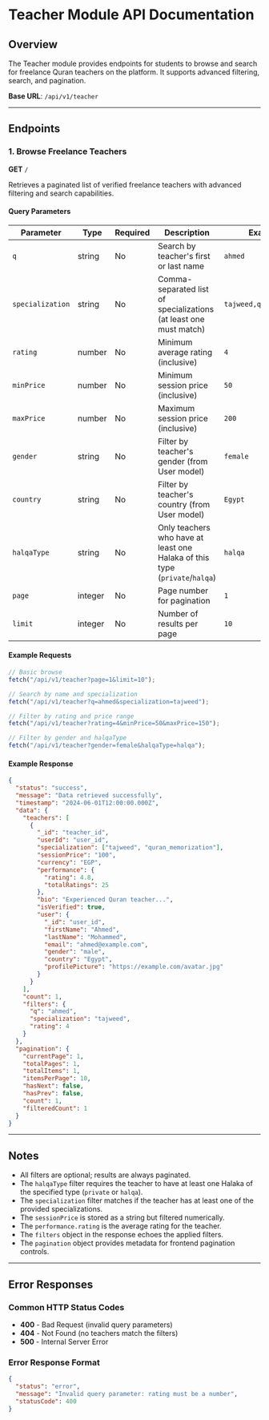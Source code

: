 # Teacher Module API Documentation

## Overview

The Teacher module provides endpoints for students to browse and search for freelance Quran teachers on the platform. It supports advanced filtering, search, and pagination.

**Base URL**: `/api/v1/teacher`

---

## Endpoints

### 1. Browse Freelance Teachers

**GET** `/`

Retrieves a paginated list of verified freelance teachers with advanced filtering and search capabilities.

#### Query Parameters

| Parameter        | Type    | Required | Description                                                                 | Example Value                |
| ---------------- | ------- | -------- | --------------------------------------------------------------------------- | ---------------------------- |
| `q`              | string  | No       | Search by teacher's first or last name                                      | `ahmed`                      |
| `specialization` | string  | No       | Comma-separated list of specializations (at least one must match)           | `tajweed,quran_memorization` |
| `rating`         | number  | No       | Minimum average rating (inclusive)                                          | `4`                          |
| `minPrice`       | number  | No       | Minimum session price (inclusive)                                           | `50`                         |
| `maxPrice`       | number  | No       | Maximum session price (inclusive)                                           | `200`                        |
| `gender`         | string  | No       | Filter by teacher's gender (from User model)                                | `female`                     |
| `country`        | string  | No       | Filter by teacher's country (from User model)                               | `Egypt`                      |
| `halqaType`      | string  | No       | Only teachers who have at least one Halaka of this type (`private`/`halqa`) | `halqa`                      |
| `page`           | integer | No       | Page number for pagination                                                  | `1`                          |
| `limit`          | integer | No       | Number of results per page                                                  | `10`                         |

#### Example Requests

```javascript
// Basic browse
fetch("/api/v1/teacher?page=1&limit=10");

// Search by name and specialization
fetch("/api/v1/teacher?q=ahmed&specialization=tajweed");

// Filter by rating and price range
fetch("/api/v1/teacher?rating=4&minPrice=50&maxPrice=150");

// Filter by gender and halqaType
fetch("/api/v1/teacher?gender=female&halqaType=halqa");
```

#### Example Response

```json
{
  "status": "success",
  "message": "Data retrieved successfully",
  "timestamp": "2024-06-01T12:00:00.000Z",
  "data": {
    "teachers": [
      {
        "_id": "teacher_id",
        "userId": "user_id",
        "specialization": ["tajweed", "quran_memorization"],
        "sessionPrice": "100",
        "currency": "EGP",
        "performance": {
          "rating": 4.8,
          "totalRatings": 25
        },
        "bio": "Experienced Quran teacher...",
        "isVerified": true,
        "user": {
          "_id": "user_id",
          "firstName": "Ahmed",
          "lastName": "Mohammed",
          "email": "ahmed@example.com",
          "gender": "male",
          "country": "Egypt",
          "profilePicture": "https://example.com/avatar.jpg"
        }
      }
    ],
    "count": 1,
    "filters": {
      "q": "ahmed",
      "specialization": "tajweed",
      "rating": 4
    }
  },
  "pagination": {
    "currentPage": 1,
    "totalPages": 1,
    "totalItems": 1,
    "itemsPerPage": 10,
    "hasNext": false,
    "hasPrev": false,
    "count": 1,
    "filteredCount": 1
  }
}
```

---

## Notes

- All filters are optional; results are always paginated.
- The `halqaType` filter requires the teacher to have at least one Halaka of the specified type (`private` or `halqa`).
- The `specialization` filter matches if the teacher has at least one of the provided specializations.
- The `sessionPrice` is stored as a string but filtered numerically.
- The `performance.rating` is the average rating for the teacher.
- The `filters` object in the response echoes the applied filters.
- The `pagination` object provides metadata for frontend pagination controls.

---

## Error Responses

### Common HTTP Status Codes

- **400** - Bad Request (invalid query parameters)
- **404** - Not Found (no teachers match the filters)
- **500** - Internal Server Error

### Error Response Format

```json
{
  "status": "error",
  "message": "Invalid query parameter: rating must be a number",
  "statusCode": 400
}
```

